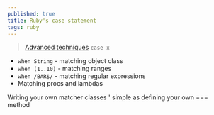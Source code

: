 ```yaml
---
published: true
title: Ruby's case statement
tags: ruby
---
```

> [Advanced techniques](https://www.honeybadger.io/blog/rubys-case-statement-advanced-techniques/)
`case x`
- `when String` - matching object class  
- `when (1..10)` -  matching ranges
- `when /BAR$/` - matching regular expressions
- Matching procs and lambdas

Writing your own matcher classes
	' simple as defining your own === method
